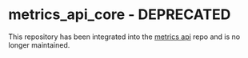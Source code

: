 # metrics_api_core - DEPRECATED

This repository has been integrated into the [metrics api](https://github.com/process-engine/metrics_api) repo and is no longer maintained.


